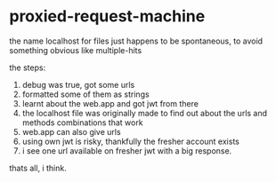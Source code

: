 # proxied-request-machine

the name localhost for files just happens to be spontaneous, to avoid something obvious like multiple-hits

the steps:

1. debug was true, got some urls
2. formatted some of them as strings
3. learnt about the web.app and got jwt from there
4. the localhost file was originally made to find out about the urls and methods combinations that work
5. web.app can also give urls
6. using own jwt is risky, thankfully the fresher account exists
7. i see one url available on fresher jwt with a big response.

thats all, i think.
